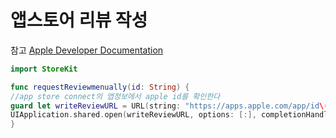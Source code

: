 # 앱스토어 리뷰 작성

참고 [Apple Developer Documentation](https://developer.apple.com/documentation/storekit/requesting_app_store_reviews) 

```swift
import StoreKit

func requestReviewmenually(id: String) { 
//app store connect의 앱정보에서 apple id를 확인한다         
guard let writeReviewURL = URL(string: "https://apps.apple.com/app/id\(id)?action=write-review") else { return }     
UIApplication.shared.open(writeReviewURL, options: [:], completionHandler: nil) 
}
```
